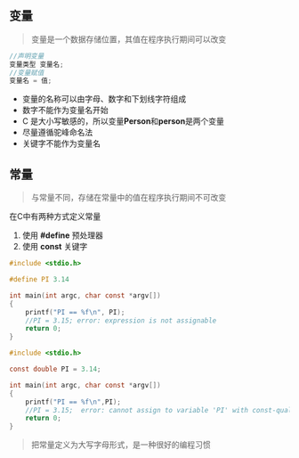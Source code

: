 ## 变量

> 变量是一个数据存储位置，其值在程序执行期间可以改变

```c
//声明变量
变量类型 变量名;
//变量赋值
变量名 = 值;
```

* 变量的名称可以由字母、数字和下划线字符组成
* 数字不能作为变量名开始
* C 是大小写敏感的，所以变量**Person**和**person**是两个变量
* 尽量遵循驼峰命名法
* 关键字不能作为变量名

## 常量

> 与常量不同，存储在常量中的值在程序执行期间不可改变

在C中有两种方式定义常量

1. 使用 **#define** 预处理器
2. 使用 **const** 关键字

```c
#include <stdio.h>

#define PI 3.14

int main(int argc, char const *argv[])
{
    printf("PI == %f\n", PI);
    //PI = 3.15; error: expression is not assignable
    return 0;
}
```

```c
#include <stdio.h>

const double PI = 3.14;

int main(int argc, char const *argv[])
{
    printf("PI == %f\n",PI);  
    //PI = 3.15;  error: cannot assign to variable 'PI' with const-qualified type 'const double'
    return 0;
}
```

> 把常量定义为大写字母形式，是一种很好的编程习惯